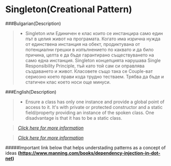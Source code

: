 # Singleton(Creational Pattern)

###Bulgarian(Description)
> * Singleton или Единичен е клас които се инстанцира само един път в целия живот на програмата.
Когато има изрична нужда от единствена инстанция на обект, продиктувана от потенциални грешки в изпълнението по каквато и да било причина, целта е да бъде гарантирано съществуването на само една инстанция.
Singleton концепцията нарушава Single Responsibility Principle, тъй като той сам си оправлява създаването и живот.
Класовете също така се Couple-ват сериозно което прави кода трудно тестваем. 
Трябва да бъде и статичен клас което носи още минуси.

###English(Description)
> * Ensure a class has only one instance and provide a global point of access to it.
It's with private or protected constructor and a static field/property providing an instance of the spoken class.
One disadvantage is that it has to be a static class.

>  [_Click here for more information_](http://www.dofactory.com/net/singleton-design-pattern "Title")

>  [_Click here for more information_](https://en.wikipedia.org/wiki/Singleton_pattern "Title")

#####Important link below that helps understading patterns as a concept of ideas
 __(https://www.manning.com/books/dependency-injection-in-dot-net)__